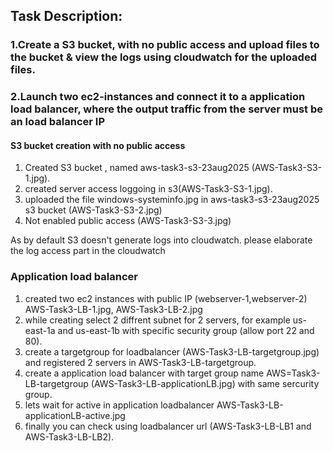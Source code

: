 ## Task Description:

### 1.Create a S3 bucket, with no public access and upload files to the bucket & view the logs using cloudwatch for the uploaded files. <br>

### 2.Launch two ec2-instances and connect it to a application load balancer, where the output traffic from the server must be an load balancer IP <br>

#### S3 bucket creation with no public access 

1. Created S3 bucket , named aws-task3-s3-23aug2025 (AWS-Task3-S3-1.jpg).
2. created server access loggoing in s3(AWS-Task3-S3-1.jpg).
2. uploaded the file windows-systeminfo.jpg in aws-task3-s3-23aug2025 s3 bucket (AWS-Task3-S3-2.jpg)
3. Not enabled public access (AWS-Task3-S3-3.jpg)

As by default S3 doesn't generate logs into cloudwatch. please elaborate the log access part in the cloudwatch

### Application load balancer
1. created two ec2 instances with public IP (webserver-1,webserver-2) AWS-Task3-LB-1.jpg, AWS-Task3-LB-2.jpg
2. while creating select 2 diffrent subnet for 2 servers, for example us-east-1a and us-east-1b with specific security group (allow port 22 and 80).
3. create a targetgroup for loadbalancer (AWS-Task3-LB-targetgroup.jpg) and registered 2 servers in AWS-Task3-LB-targetgroup.
4. create a application load balancer with target group name AWS=Task3-LB-targetgroup (AWS-Task3-LB-applicationLB.jpg) with same sercurity group.
5. lets wait for active in application loadbalancer AWS-Task3-LB-applicationLB-active.jpg
6. finally you can check using loadbalancer url (AWS-Task3-LB-LB1 and AWS-Task3-LB-LB2).
